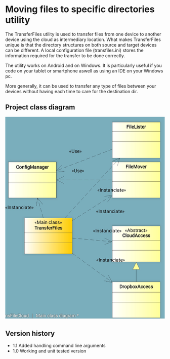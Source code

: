 # Moving files to specific directories utility
The TransferFiles utility is used to transfer files from one device to 
another device using the cloud as intermediary location. What makes 
TransferFiles unique is that the directory structures on both source and
target devices can be different. A local configuration file (transfiles.ini)
stores the information required for the transfer to be done correctly.

The utility works on Android and on Windows. It is particularly useful if you 
code on your tablet or smartphone aswell as using an IDE on your Windows pc.

More generally, it can be used to transfer any type of files between your 
devices without having each time to care for the destination dir.

## Project class diagram
<p align="center">
  <img src="images/class_diagram.jpg" width="600" title="Transfer File class diagram">
</p>

## Version history
- 1.1 Added handling command line arguments
- 1.0 Working and unit tested version